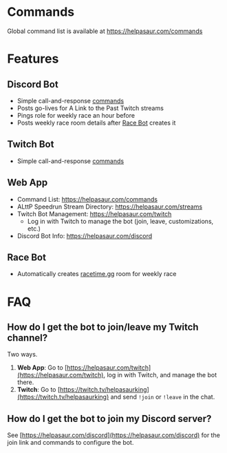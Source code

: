# Commands

Global command list is available at https://helpasaur.com/commands

# Features

## Discord Bot

- Simple call-and-response [commands](https://helpasaur.com/commands)
- Posts go-lives for A Link to the Past Twitch streams
- Pings role for weekly race an hour before
- Posts weekly race room details after [Race Bot](#race-bot) creates it

## Twitch Bot

- Simple call-and-response [commands](https://helpasaur.com/commands)

## Web App

- Command List: https://helpasaur.com/commands
- ALttP Speedrun Stream Directory: https://helpasaur.com/streams
- Twitch Bot Management: https://helpasaur.com/twitch
  - Log in with Twitch to manage the bot (join, leave, customizations, etc.)
- Discord Bot Info: https://helpasaur.com/discord

## Race Bot

- Automatically creates [racetime.gg](https://racetime.gg) room for weekly race

# FAQ

## How do I get the bot to join/leave my Twitch channel?

Two ways.

1. **Web App**: Go to [https://helpasaur.com/twitch](https://helpasaur.com/twitch), log in with Twitch, and manage the bot there.
2. **Twitch**: Go to [https://twitch.tv/helpasaurking](https://twitch.tv/helpasaurking) and send `!join` or `!leave` in the chat.

## How do I get the bot to join my Discord server?

See [https://helpasaur.com/discord](https://helpasaur.com/discord) for the join link and commands to configure the bot.
